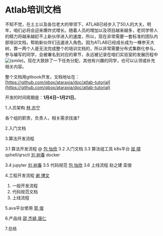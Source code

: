 # Atlab培训文档

不知不觉，在土土以及各位老大的带领下，ATLAB已经步入了50人的大关。明年，咱们必将会迎来爆炸式增长。随着人员的增加以及项目越来越多，老同学带人的精力将越来越赶不上新伙伴进入的速度，所以，现在非常需要一套标准的团队内部培训文档，帮助新伙伴们迅速进入角色。因为ATLAB已经成长成为一棵参天大树，靠一两个人是无法完成整个的培训文档的，所以非常需要分布式集群化参与。参与编写的同学，会被署名到对应的章节，永远被记录在咱们实验室的发展历程中![](https://cf.qiniu.io/s/en_GB/7202/2b917bf474320363b63231a29396d24a46356543/_/images/icons/emoticons/smile.png "\(smile\)")。现在大致排了一下任务分配，其他有兴趣的同学，也可以认领或补充相关内容。

整个文档用gitbook开发，文档地址在：[https://github.com/qbox/ataraxia/doc/atlab-tutorial](https://github.com/qbox/ataraxia/doc/atlab-tutorial)

开发的时间周期是：**1月4日~1月21日**。

1.人员架构 [林 亦宁](https://cf.qiniu.io/display/~linyining)

各个组的职责，负责人，相关需求找谁?

2.入门文档

3.算法开发流程

3.1 算法开发流程 @ [包 怡欣](https://cf.qiniu.io/display/~baoyixin)
3.2 入门文档
3.3 算法组工具
   k8s平台 [屈 啸](https://cf.qiniu.io/display/~quxiao)
   qshell/qrsctl [刘 树春](https://cf.qiniu.io/display/~liushuchun)
   docker
   
3.4 jupyter [刘 树春](https://cf.qiniu.io/display/~liushuchun)
3.5 代码规范 [包 怡欣](https://cf.qiniu.io/display/~baoyixin)
3.6 上线流程 赵之建 栾俊

4.工程开发流程 [谢 博文](https://cf.qiniu.io/display/~xiebowen)

1. 一般开发流程
2. 代码规范文档
3. 上线流程

5.ava平台使用 [郭 俊](https://cf.qiniu.io/display/~guojun)

6.产品线 [邵 杰](https://cf.qiniu.io/display/~shaojie)[姚 唐仁](https://cf.qiniu.io/display/~yaotangren)

7.总结

